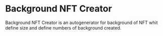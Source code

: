 <h1>Background NFT Creator</h1>

<p>Background NFT Creator is an autogenerator for background of NFT whit define size and define numbers of background created.</p>

